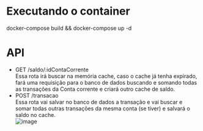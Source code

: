 # Executando o container
docker-compose build && docker-compose up -d

# API
- GET /saldo/:idContaCorrente
<br>Essa rota irá buscar na memória cache, caso o cache já tenha expirado, fará uma requisição para o banco de dados buscando e somando todas as transações da Conta corrente e criará outro cache de saldo.
- POST /transacao
<br>Essa rota vai salvar no banco de dados a transação e vai buscar e somar todas outras transações da mesma conta (se tiver) e salvará o saldo no cache.
<br>![image](https://user-images.githubusercontent.com/65639478/163904747-49ca111f-dabf-48db-938e-ab7bb9267ace.png)
